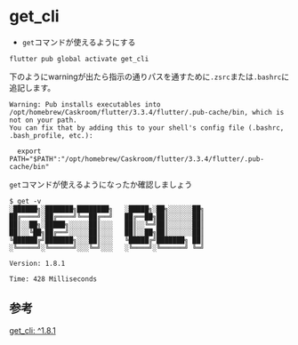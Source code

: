 # get_cli

- `get`コマンドが使えるようにする

```
flutter pub global activate get_cli
```

下のようにwarningが出たら指示の通りパスを通すために`.zsrc`または`.bashrc`に追記します。

```
Warning: Pub installs executables into /opt/homebrew/Caskroom/flutter/3.3.4/flutter/.pub-cache/bin, which is not on your path.
You can fix that by adding this to your shell's config file (.bashrc, .bash_profile, etc.):

  export PATH="$PATH":"/opt/homebrew/Caskroom/flutter/3.3.4/flutter/.pub-cache/bin"
```

`get`コマンドが使えるようになったか確認しましょう

```
$ get -v
░██████╗░███████╗████████╗   ░█████╗░██╗░░░░░░██╗
██╔════╝░██╔════╝╚══██╔══╝   ██╔══██╗██║░░░░░░██║
██║░░██╗░█████╗░░░░░██║░░░   ██║░░╚═╝██║░░░░░░██║
██║░░╚██╗██╔══╝░░░░░██║░░░   ██║░░██╗██║░░░░░░██║
╚██████╔╝███████╗░░░██║░░░   ╚█████╔╝███████╗ ██║
░╚═════╝░╚══════╝░░░╚═╝░░░   ░╚════╝░╚══════╝ ╚═╝

Version: 1.8.1

Time: 428 Milliseconds
```

## 参考
[get_cli: ^1.8.1](https://pub.dev/packages/get_cli)